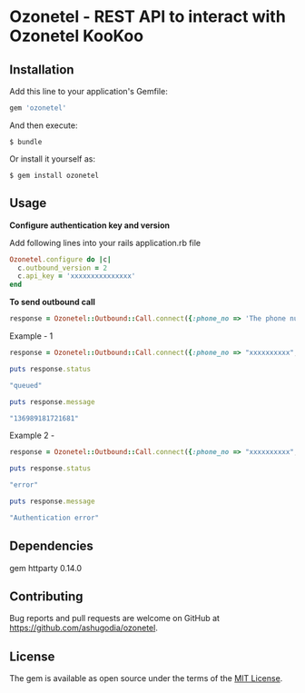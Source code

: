 # Ozonetel - REST API to interact with Ozonetel KooKoo

## Installation

Add this line to your application's Gemfile:

```ruby
gem 'ozonetel'
```

And then execute:

    $ bundle

Or install it yourself as:

    $ gem install ozonetel

## Usage

 **Configure authentication key and version**

  Add following lines into your rails application.rb file
  ```ruby
  Ozonetel.configure do |c|
    c.outbound_version = 2
    c.api_key = 'xxxxxxxxxxxxxxx'
  end
  ```
 **To send outbound call**
 ```ruby
 response = Ozonetel::Outbound::Call.connect({:phone_no => 'The phone number to place the call to', :extra_data => 'Your KooKoo Tunes', :caller_id => 'Your ozonetel caller id', :url => 'Your application url', :callback_url => 'URL which will be called after the call is finished.'})
```
 Example - 1
 ```ruby
 response = Ozonetel::Outbound::Call.connect({:phone_no => "xxxxxxxxxx", :extra_data =>"<response><playtext>ILove KooKoo</playtext><hangup/></response>"})

 puts response.status

 "queued"

 puts response.message

 "136989181721681"
```
 Example 2 -
 ```ruby
 response = Ozonetel::Outbound::Call.connect({:phone_no => "xxxxxxxxxx", :extra_data =>"<response><playtext>ILove KooKoo</playtext><hangup/></response>"})

 puts response.status

 "error"

 puts response.message

 "Authentication error"
```
## Dependencies

 gem httparty 0.14.0

## Contributing

Bug reports and pull requests are welcome on GitHub at https://github.com/ashugodia/ozonetel.


## License

The gem is available as open source under the terms of the [MIT License](http://opensource.org/licenses/MIT).

